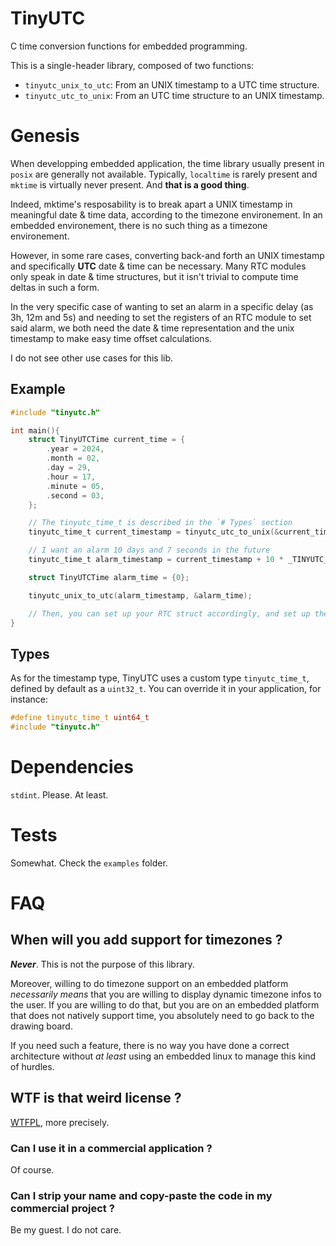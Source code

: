 # TinyUTC

C time conversion functions for embedded programming.

This is a single-header library, composed of two functions:

- `tinyutc_unix_to_utc`: From an UNIX timestamp to a UTC time structure.
- `tinyutc_utc_to_unix`: From an UTC time structure to an UNIX timestamp.

# Genesis

When developping embedded application, the time library usually present in `posix`
are generally not available. Typically, `localtime` is rarely present and `mktime`
is virtually never present. And **that is a good thing**.

Indeed, mktime's resposability is to break apart a UNIX timestamp in meaningful
date & time data, according to the timezone environement. In an embedded environement,
there is no such thing as a timezone environement.

However, in some rare cases, converting back-and forth an
UNIX timestamp and specifically **UTC** date & time
can be necessary. Many RTC modules only speak in date & time structures,
but it isn't trivial to compute time deltas in such a form.

In the very specific case of wanting to set an alarm in a specific delay (as 3h, 12m and 5s) and
needing to set the registers of an RTC module to set said alarm, we both need the date & time 
representation and the unix timestamp to make easy time offset calculations.

I do not see other use cases for this lib.

## Example

```c
#include "tinyutc.h"

int main(){
    struct TinyUTCTime current_time = {
        .year = 2024,
        .month = 02,
        .day = 29,
        .hour = 17,
        .minute = 05,
        .second = 03,
    };

    // The tinyutc_time_t is described in the `# Types` section
    tinyutc_time_t current_timestamp = tinyutc_utc_to_unix(&current_time);

    // I want an alarm 10 days and 7 seconds in the future
    tinyutc_time_t alarm_timestamp = current_timestamp + 10 * _TINYUTC_SECS_PER_DAY + 7;

    struct TinyUTCTime alarm_time = {0};

    tinyutc_unix_to_utc(alarm_timestamp, &alarm_time);

    // Then, you can set up your RTC struct accordingly, and set up the correct alarm.
}
```

## Types

As for the timestamp type, TinyUTC uses a custom type `tinyutc_time_t`, defined
by default as a `uint32_t`. You can override it in your application, for instance:

```c
#define tinyutc_time_t uint64_t
#include "tinyutc.h"
```

# Dependencies

`stdint`. Please. At least.

# Tests

Somewhat. Check the `examples` folder.

# FAQ

## When will you add support for timezones ?

**_Never_**. This is not the purpose of this library.

Moreover, willing to do timezone support on an embedded platform 
_necessarily means_ that you are willing to display dynamic timezone
infos to the user. If you are willing to do that, but you are on
an embedded platform that does not natively support time, you 
absolutely need to go back to the drawing board.

If you need such a feature, there is no way you have done a correct
architecture without _at least_ using an embedded linux to manage
this kind of hurdles.

## WTF is that weird license ?

[WTFPL](https://www.wtfpl.net/), more precisely.

### Can I use it in a commercial application ?

Of course.

### Can I strip your name and copy-paste the code in my commercial project ?

Be my guest. I do not care.
